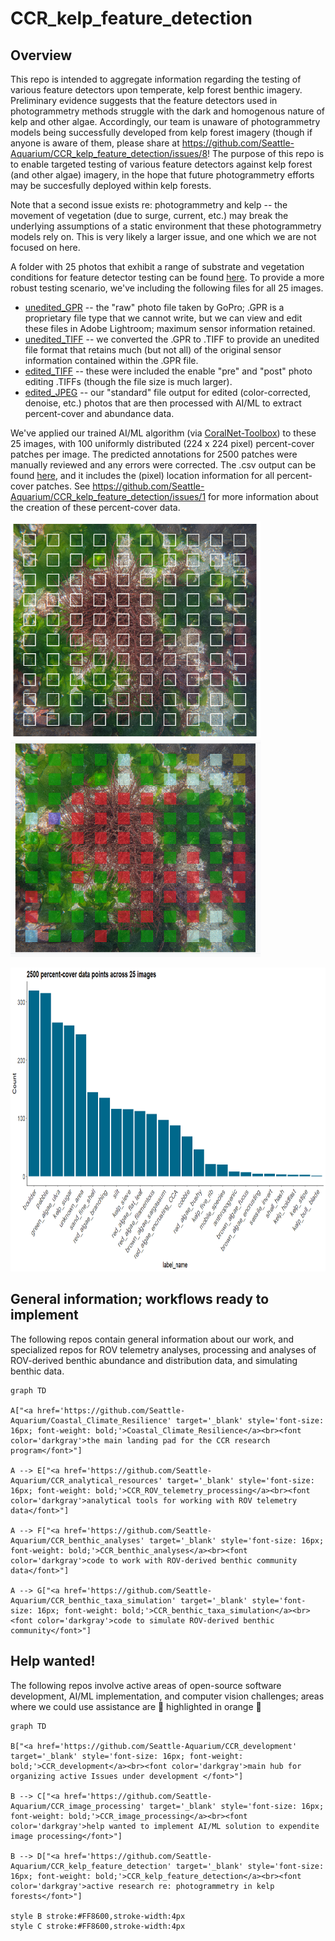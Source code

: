 # CCR_kelp_feature_detection

## Overview
This repo is intended to aggregate information regarding the testing of various feature detectors upon temperate, kelp forest benthic imagery. 
Preliminary evidence suggests that the feature detectors used in photogrammetry methods struggle with the dark and homogenous nature of kelp and other algae. 
Accordingly, our team is unaware of photogrammetry models being successfully developed from kelp forest imagery (though if anyone is aware of them, please share at https://github.com/Seattle-Aquarium/CCR_kelp_feature_detection/issues/8!
The purpose of this repo is to enable targeted testing of various feature detectors against kelp forest (and other algae) imagery, in the hope that future photogrammetry efforts may be succesfully deployed within kelp forests. 

Note that a second issue exists re: photogrammetry and kelp -- the movement of vegetation (due to surge, current, etc.) may break the underlying assumptions of a static environment that these photogrammetry models rely on. 
This is very likely a larger issue, and one which we are not focused on here. 

A folder with 25 photos that exhibit a range of substrate and vegetation conditions for feature detector testing can be found [here](https://github.com/zhrandell/CCR_kelp_feature_detection/tree/main/photos). To provide a more robust testing scenario, we've including the following files for all 25 images. 

- [unedited_GPR](https://github.com/Seattle-Aquarium/CCR_kelp_feature_detection/tree/main/photos/unedited_GPR) -- the "raw" photo file taken by GoPro; .GPR is a proprietary file type that we cannot write, but we can view and edit these files in Adobe Lightroom; maximum sensor information retained.
- [unedited_TIFF](https://github.com/Seattle-Aquarium/CCR_kelp_feature_detection/tree/main/photos/unedited_TIFF) -- we converted the .GPR to .TIFF to provide an unedited file format that retains much (but not all) of the original sensor information contained within the .GPR file. 
- [edited_TIFF](https://github.com/Seattle-Aquarium/CCR_kelp_feature_detection/tree/main/photos/edited_TIFF) -- these were included the enable "pre" and "post" photo editing .TIFFs (though the file size is much larger).
- [edited_JPEG](https://github.com/Seattle-Aquarium/CCR_kelp_feature_detection/tree/main/photos/edited_JPEG) -- our "standard" file output for edited (color-corrected, denoise, etc.) photos that are then processed with AI/ML to extract percent-cover and abundance data. 

We've applied our trained AI/ML algorithm (via [CoralNet-Toolbox](https://github.com/Jordan-Pierce/CoralNet-Toolbox)) to these 25 images, with 100 uniformly distributed (224 x 224 pixel) percent-cover patches per image. The predicted annotations for 2500 patches were manually reviewed and any errors were corrected. The .csv output can be found [here](https://github.com/Seattle-Aquarium/CCR_kelp_feature_detection/blob/main/data_output/25_images_percent-cover.csv), and it includes the (pixel) location information for all percent-cover patches. See https://github.com/Seattle-Aquarium/CCR_kelp_feature_detection/issues/1 for more information about the creation of these percent-cover data. 

<p float="center">
  <img src="figs/100_patches.png" width="400" height="347" />
  <img src="figs/100_annotated_patches.png" width="400" height="347" />
 </p>

<p float="center">
  <img src="figs/frequency_histogram.png" width="800" height="486" />
 </p>


## General information; workflows ready to implement
The following repos contain general information about our work, and specialized repos for ROV telemetry analyses, processing and analyses of ROV-derived benthic abundance and distribution data, and simulating benthic data.  

```mermaid
graph TD

A["<a href='https://github.com/Seattle-Aquarium/Coastal_Climate_Resilience' target='_blank' style='font-size: 16px; font-weight: bold;'>Coastal_Climate_Resilience</a><br><font color='darkgray'>the main landing pad for the CCR research program</font>"]

A --> E["<a href='https://github.com/Seattle-Aquarium/CCR_analytical_resources' target='_blank' style='font-size: 16px; font-weight: bold;'>CCR_ROV_telemetry_processing</a><br><font color='darkgray'>analytical tools for working with ROV telemetry data</font>"]

A --> F["<a href='https://github.com/Seattle-Aquarium/CCR_benthic_analyses' target='_blank' style='font-size: 16px; font-weight: bold;'>CCR_benthic_analyses</a><br><font color='darkgray'>code to work with ROV-derived benthic community data</font>"]

A --> G["<a href='https://github.com/Seattle-Aquarium/CCR_benthic_taxa_simulation' target='_blank' style='font-size: 16px; font-weight: bold;'>CCR_benthic_taxa_simulation</a><br><font color='darkgray'>code to simulate ROV-derived benthic community</font>"]
```

## Help wanted! 
The following repos involve active areas of open-source software development, AI/ML implementation, and computer vision challenges; areas where we could use assistance are 🔶 highlighted in orange 🔶

```mermaid
graph TD

B["<a href='https://github.com/Seattle-Aquarium/CCR_development' target='_blank' style='font-size: 16px; font-weight: bold;'>CCR_development</a><br><font color='darkgray'>main hub for organizing active Issues under development </font>"]

B --> C["<a href='https://github.com/Seattle-Aquarium/CCR_image_processing' target='_blank' style='font-size: 16px; font-weight: bold;'>CCR_image_processing</a><br><font color='darkgray'>help wanted to implement AI/ML solution to expendite image processing</font>"]

B --> D["<a href='https://github.com/Seattle-Aquarium/CCR_kelp_feature_detection' target='_blank' style='font-size: 16px; font-weight: bold;'>CCR_kelp_feature_detection</a><br><font color='darkgray'>active research re: photogrammetry in kelp forests</font>"]

style B stroke:#FF8600,stroke-width:4px
style C stroke:#FF8600,stroke-width:4px
```
